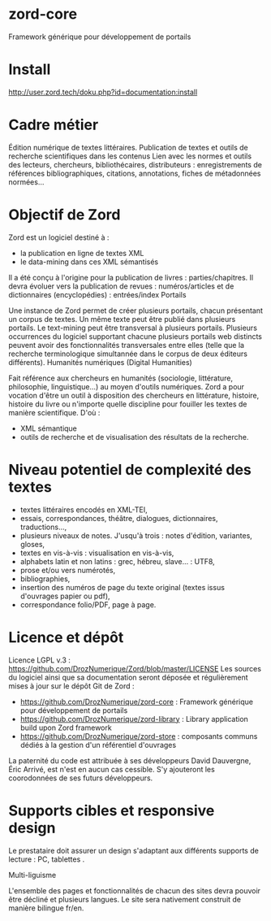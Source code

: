 # zord-core
Framework générique pour développement de portails

# Install
http://user.zord.tech/doku.php?id=documentation:install

# Cadre métier

Édition numérique de textes littéraires. Publication de textes et outils de recherche scientifiques dans les contenus
Lien avec les normes et outils des lecteurs, chercheurs, bibliothécaires, distributeurs : enregistrements de références bibliographiques, citations, annotations, fiches de métadonnées normées…

# Objectif de Zord

Zord est un logiciel destiné à :

* la publication en ligne de textes XML
* le data-mining dans ces XML sémantisés

Il a été conçu à l'origine pour la publication de livres : parties/chapitres.
Il devra évoluer vers la publication de revues : numéros/articles et de dictionnaires (encyclopédies) : entrées/index
Portails

Une instance de Zord permet de créer plusieurs portails, chacun présentant un corpus de textes. Un même texte peut être publié dans plusieurs portails. Le text-mining peut être transversal à plusieurs portails.
Plusieurs occurrences du logiciel supportant chacune plusieurs portails web distincts peuvent avoir des fonctionnalités transversales entre elles (telle que la recherche terminologique simultannée dans le corpus de deux éditeurs différents).
Humanités numériques (Digital Humanities)

Fait référence aux chercheurs en humanités (sociologie, littérature, philosophie, linguistique…) au moyen d'outils numériques.
Zord a pour vocation d'être un outil à disposition des chercheurs en littérature, histoire, histoire du livre ou n'importe quelle discipline pour fouiller les textes de manière scientifique. D'où :

* XML sémantique
* outils de recherche et de visualisation des résultats de la recherche.

# Niveau potentiel de complexité des textes

* textes littéraires encodés en XML-TEI,
* essais, correspondances, théâtre, dialogues, dictionnaires, traductions…,
* plusieurs niveaux de notes. J'usqu'à trois : notes d'édition, variantes, gloses,
* textes en vis-à-vis : visualisation en vis-à-vis,
* alphabets latin et non latins : grec, hébreu, slave… : UTF8,
* prose et/ou vers numérotés,
* bibliographies,
* insertion des numéros de page du texte original (textes issus d'ouvrages papier ou pdf),
* correspondance folio/PDF, page à page.

# Licence et dépôt

Licence LGPL v.3 : https://github.com/DrozNumerique/Zord/blob/master/LICENSE
Les sources du logiciel ainsi que sa documentation seront déposée et régulièrement mises à jour sur le dépôt Git de Zord :

* https://github.com/DrozNumerique/zord-core : Framework générique pour développement de portails
* https://github.com/DrozNumerique/zord-library : Library application build upon Zord framework
* https://github.com/DrozNumerique/zord-store : composants communs dédiés à la gestion d'un référentiel d'ouvrages 

La paternité du code est attribuée à ses développeurs David Dauvergne, Éric Arrivé, est n'est en aucun cas cessible. S'y ajouteront les coorodonnées de ses futurs développeurs.

# Supports cibles et responsive design

Le prestataire doit assurer un design s'adaptant aux différents supports de lecture : PC, tablettes .

Multi-liguisme

L'ensemble des pages et fonctionnalités de chacun des sites devra pouvoir être décliné et plusieurs langues. Le site sera nativement construit de manière bilingue fr/en.
